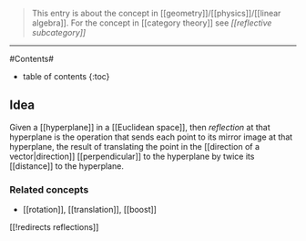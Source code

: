 
> This entry is about the concept in [[geometry]]/[[physics]]/[[linear algebra]]. For the concept in [[category theory]] see _[[reflective subcategory]]_

***

#Contents#
* table of contents
{:toc}

## Idea

Given a [[hyperplane]] in a [[Euclidean space]], then _reflection_ at that hyperplane is the operation that sends each point to its mirror image at that hyperplane, the result of translating the point in the [[direction of a vector|direction]] [[perpendicular]] to the hyperplane by twice its [[distance]] to the hyperplane.

### Related concepts

* [[rotation]], [[translation]], [[boost]]


[[!redirects reflections]]

